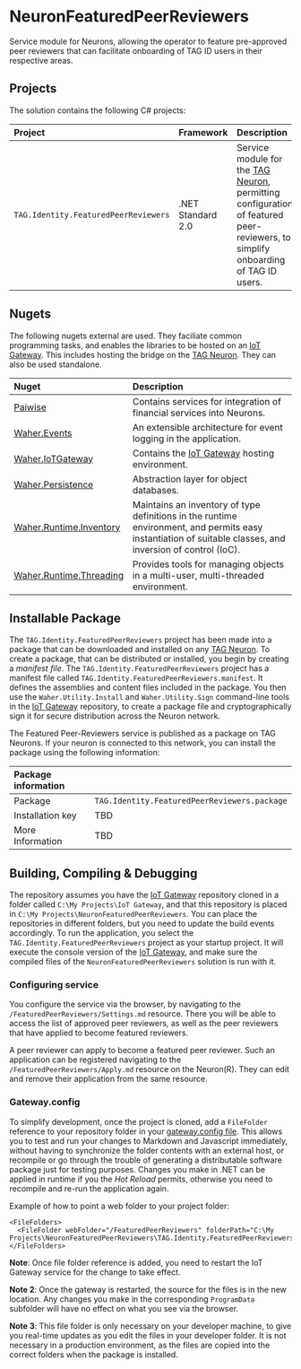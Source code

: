 # NeuronFeaturedPeerReviewers

Service module for Neurons, allowing the operator to feature pre-approved peer reviewers that can facilitate onboarding of 
TAG ID users in their respective areas.

## Projects

The solution contains the following C# projects:

| Project                              | Framework         | Description |
|:-------------------------------------|:------------------|:------------|
| `TAG.Identity.FeaturedPeerReviewers` | .NET Standard 2.0 | Service module for the [TAG Neuron](https://lab.tagroot.io/Documentation/Index.md), permitting configuration of featured peer-reviewers, to simplify onboarding of TAG ID users. |

## Nugets

The following nugets external are used. They faciliate common programming tasks, and
enables the libraries to be hosted on an [IoT Gateway](https://github.com/PeterWaher/IoTGateway).
This includes hosting the bridge on the [TAG Neuron](https://lab.tagroot.io/Documentation/Index.md).
They can also be used standalone.

| Nuget                                                                                              | Description |
|:---------------------------------------------------------------------------------------------------|:------------|
| [Paiwise](https://www.nuget.org/packages/Paiwise)                                                  | Contains services for integration of financial services into Neurons. |
| [Waher.Events](https://www.nuget.org/packages/Waher.Events/)                                       | An extensible architecture for event logging in the application. |
| [Waher.IoTGateway](https://www.nuget.org/packages/Waher.IoTGateway/)                               | Contains the [IoT Gateway](https://github.com/PeterWaher/IoTGateway) hosting environment. |
| [Waher.Persistence](https://www.nuget.org/packages/Waher.Persistence/)                             | Abstraction layer for object databases. |
| [Waher.Runtime.Inventory](https://www.nuget.org/packages/Waher.Runtime.Inventory/)                 | Maintains an inventory of type definitions in the runtime environment, and permits easy instantiation of suitable classes, and inversion of control (IoC). |
| [Waher.Runtime.Threading](https://www.nuget.org/packages/Waher.Runtime.Threading/)                 | Provides tools for managing objects in a multi-user, multi-threaded environment. |

## Installable Package

The `TAG.Identity.FeaturedPeerReviewers` project has been made into a package that can be downloaded and installed on any 
[TAG Neuron](https://lab.tagroot.io/Documentation/Index.md).
To create a package, that can be distributed or installed, you begin by creating a *manifest file*. The
`TAG.Identity.FeaturedPeerReviewers` project has a manifest file called `TAG.Identity.FeaturedPeerReviewers.manifest`. It defines the
assemblies and content files included in the package. You then use the `Waher.Utility.Install` and `Waher.Utility.Sign` command-line
tools in the [IoT Gateway](https://github.com/PeterWaher/IoTGateway) repository, to create a package file and cryptographically
sign it for secure distribution across the Neuron network.

The Featured Peer-Reviewers service is published as a package on TAG Neurons. If your neuron is connected to this network, you can 
install the package using the following information:

| Package information                                                                                                              ||
|:-----------------|:---------------------------------------------------------------------------------------------------------------|
| Package          | `TAG.Identity.FeaturedPeerReviewers.package`                                                                   |
| Installation key | TBD                                                                                                            |
| More Information | TBD                                                                                                            |

## Building, Compiling & Debugging

The repository assumes you have the [IoT Gateway](https://github.com/PeterWaher/IoTGateway) repository cloned in a folder called
`C:\My Projects\IoT Gateway`, and that this repository is placed in `C:\My Projects\NeuronFeaturedPeerReviewers`. You can place the
repositories in different folders, but you need to update the build events accordingly. To run the application, you select the
`TAG.Identity.FeaturedPeerReviewers` project as your startup project. It will execute the console version of the
[IoT Gateway](https://github.com/PeterWaher/IoTGateway), and make sure the compiled files of the `NeuronFeaturedPeerReviewers` 
solution is run with it.

### Configuring service

You configure the service via the browser, by navigating to the `/FeaturedPeerReviewers/Settings.md` resource. There you will be
able to access the list of approved peer reviewers, as well as the peer reviewers that have applied to become featured reviewers.

A peer reviewer can apply to become a featured peer reviewer. Such an application can be registered navigating to the
`/FeaturedPeerReviewers/Apply.md` resource on the Neuron(R). They can edit and remove their application from the same resource.

### Gateway.config

To simplify development, once the project is cloned, add a `FileFolder` reference
to your repository folder in your [gateway.config file](https://lab.tagroot.io/Documentation/IoTGateway/GatewayConfig.md). 
This allows you to test and run your changes to Markdown and Javascript immediately, 
without having to synchronize the folder contents with an external 
host, or recompile or go through the trouble of generating a distributable software 
package just for testing purposes. Changes you make in .NET can be applied in runtime
if you the *Hot Reload* permits, otherwise you need to recompile and re-run the
application again.

Example of how to point a web folder to your project folder:

```
<FileFolders>
  <FileFolder webFolder="/FeaturedPeerReviewers" folderPath="C:\My Projects\NeuronFeaturedPeerReviewers\TAG.Identity.FeaturedPeerReviewers\Root\FeaturedPeerReviewers"/>
</FileFolders>
```

**Note**: Once file folder reference is added, you need to restart the IoT Gateway service for the change to take effect.

**Note 2**:  Once the gateway is restarted, the source for the files is in the new location. Any changes you make in the corresponding
`ProgramData` subfolder will have no effect on what you see via the browser.

**Note 3**: This file folder is only necessary on your developer machine, to give you real-time updates as you edit the files in your
developer folder. It is not necessary in a production environment, as the files are copied into the correct folders when the package 
is installed.
